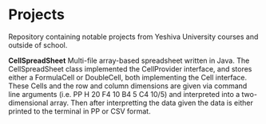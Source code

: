 # Projects
Repository containing notable projects from Yeshiva University courses and outside of school.

<Strong>CellSpreadSheet</Strong>
  Multi-file array-based spreadsheet written in Java. The CellSpreadSheet class implemented the CellProvider interface, and stores either a FormulaCell or DoubleCell, both implementing the Cell interface. These Cells and the row and column dimensions are given via command line arguments (i.e. PP H 20 F4 10 B4 5 C4 10/5) and interpreted into a two-dimensional array. Then after interpretting the data given the data is either printed to the terminal in PP or CSV format.
